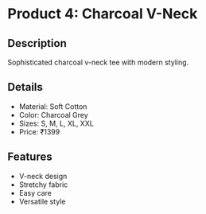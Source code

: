 # Product 4: Charcoal V-Neck

## Description
Sophisticated charcoal v-neck tee with modern styling.

## Details
- Material: Soft Cotton
- Color: Charcoal Grey
- Sizes: S, M, L, XL, XXL
- Price: ₹1399

## Features
- V-neck design
- Stretchy fabric
- Easy care
- Versatile style
